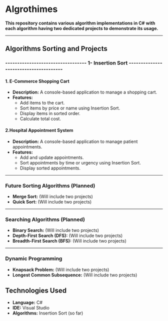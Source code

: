 # Algrothimes
**This repository contains various algorithm implementations in C#**
**with each algorithm having two dedicated projects to demonstrate its usage.**

*********************************************************

## Algorithms  Sorting and Projects

### ----------------------------------   1- Insertion Sort --------------------------------------
#### 1. E-Commerce Shopping Cart
- **Description:** A console-based application to manage a shopping cart.  
- **Features:**
  - Add items to the cart.  
  - Sort items by price or name using Insertion Sort.  
  - Display items in sorted order.  
  - Calculate total cost.  

#### 2.Hospital Appointment System
- **Description:** A console-based application to manage patient appointments.  
- **Features:**
  - Add and update appointments.  
  - Sort appointments by time or urgency using Insertion Sort.  
  - Display sorted appointments.  

------------------------------------------------------------------------------------

###  Future Sorting Algorithms (Planned)
- **Merge Sort:** (Will include two projects)  
- **Quick Sort:** (Will include two projects)  

--------------------------------------------------------------------------------------
###  Searching Algorithms (Planned)
- **Binary Search:** (Will include two projects)  
- **Depth-First Search (DFS):** (Will include two projects)  
- **Breadth-First Search (BFS):** (Will include two projects)  
-------------------------------------------------------------------------------------
### Dynamic Programming
- **Knapsack Problem:** (Will include two projects)  
- **Longest Common Subsequence:** (Will include two projects)  


## Technologies Used
- **Language:** C#  
- **IDE:** Visual Studio  
- **Algorithms:** Insertion Sort (so far)  


